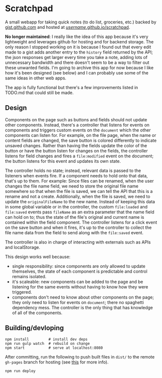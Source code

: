 Scratchpad
==========
A small webapp for taking quick notes (to do list, groceries, etc.) backed by
[gist.github.com][0] and hosted at [*username*.github.io/scratchpad][1].

**No longer maintained**: I really like the idea of this app because it's
very lightweight and leverages github for hosting and for backend storage.
The only reason I stopped working on it is because I found out that every edit
made to a gist adds another entry to the `history` field returned by the API;
the json responses get larger every time you take a note, adding lots of
unnecessary bandwidth and there doesn't seem to be a way to filter out these
unwanted fields. I'm going to archive this app for now because I like how it's
been designed (see below) and I can probably use some of the same ideas in other
web apps.

The app is fully functional but there's a few improvements listed in TODO.md
that could still be made.

Design
------
Components on the page such as buttons and fields should not update other
components. Instead, there's a controller that listens for events on components
and triggers custom events on the `document` which the other components can
listen for. For example, on the file page, when the name or content fields are
changed, the save button is colored differently to indicate unsaved changes.
Rather than having the fields update the color of the button or have the button
listen for changes on the fields, the controller listens for field changes and
fires a `file:modified` event on the document; the button listens for this event
and updates its own state.

The controller holds no state; instead, relevant data is passed to the listeners
when events fire. If a component needs to hold onto that data, that's up to
them. For example: Since files can be renamed, when the user changes the file
name field, we need to store the original file name somewhere so that when the
file is saved, we can tell the API that this is a rename and not a create.
Additionally, when the file is saved, we need to update the `originalFileName`
to the new name. Instead of keeping this data in some global variable or in the
controller, the custom `file:loaded` and `file:saved` events pass `fileName` as
an extra parameter that the name field can hold on to; thus the state of the
file's original and current name is contained within the field component. The
controller listens for a click event on the save button and when it fires, it's
up to the controller to collect the file name data from the field to send along
with the `file:saved` event.

The controller is also in charge of interacting with externals such as APIs and
localStorage.

This design works well because:

- single responsibility: since components are only allowed to update themselves,
  the state of each component is predictable and control remains isolated.
- it's scaleable: new components can be added to the page and be listening for
  the same events without having to know how they were triggered.
- components don't need to know about other components on the page; they only
  need to listen for events on `document`; there no spaghetti dependency mess.
  The controller is the only thing that has knowledge of all of the components.

Building/devloping
------------------

    npm install         # install dev deps
    npm run gulp watch  # rebuild on change
    npm start           # serve at localhost:8080

After committing, run the following to push built files in `dist/` to the
remote `gh-pages` branch for hosting (see [this][2] for more info).

    npm run deploy


[0]: https://help.github.com/articles/about-gists/
[1]: https://tylerbrazier.github.io/scratchpad
[2]: https://help.github.com/categories/github-pages-basics/
